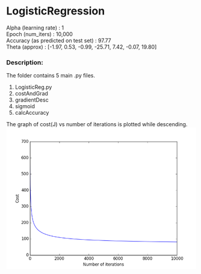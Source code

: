 # LogisticRegression
<p1>Alpha (learning rate)               : 1<br/>
Epoch (num_iters)                   : 10,000<br/>
Accuracy (as predicted on test set) : 97.77<br/>
Theta (approx) : [-1.97, 0.53, -0.99, -25.71, 7.42, -0.07, 19.80] 

<h3>Description:</h3>
The folder contains 5 main .py files.<br/>

1. LogisticReg.py<br/>
2. costAndGrad<br/>
3. gradientDesc<br/>
4. sigmoid<br/>
5. calcAccuracy<br/>

The graph of cost(J) vs number of iterations is plotted while descending.<br/>
![Gradient Descent](LogisticRegWs/gradientDesc.png "Gradient Descent")
